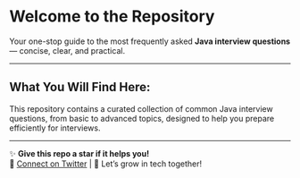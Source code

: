 # Welcome to the Repository

Your one-stop guide to the most frequently asked **Java interview questions** — concise, clear, and practical.

---

## What You Will Find Here:
This repository contains a curated collection of common Java interview questions, from basic to advanced topics, designed to help you prepare efficiently for interviews.

---
✨ **Give this repo a star if it helps you!**  
🔗 [Connect on Twitter](https://x.com/bansal_yuv) | 🤝 Let’s grow in tech together!